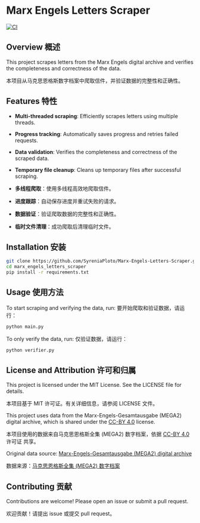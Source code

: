 # Marx Engels Letters Scraper

[![CI](https://github.com/SyreniaPloto/Marx-Engels-Letters-Scraper/actions/workflows/ci.yml/badge.svg)](https://github.com/SyreniaPloto/Marx-Engels-Letters-Scraper/actions/workflows/ci.yml)

## Overview 概述
This project scrapes letters from the Marx Engels digital archive and verifies the completeness and correctness of the data.

本项目从马克思恩格斯数字档案中爬取信件，并验证数据的完整性和正确性。

## Features 特性

- **Multi-threaded scraping**: Efficiently scrapes letters using multiple threads.
- **Progress tracking**: Automatically saves progress and retries failed requests.
- **Data validation**: Verifies the completeness and correctness of the scraped data.
- **Temporary file cleanup**: Cleans up temporary files after successful scraping.

- **多线程爬取**：使用多线程高效地爬取信件。
- **进度跟踪**：自动保存进度并重试失败的请求。
- **数据验证**：验证爬取数据的完整性和正确性。
- **临时文件清理**：成功爬取后清理临时文件。

## Installation 安装
```bash
git clone https://github.com/SyreniaPloto/Marx-Engels-Letters-Scraper.git
cd marx_engels_letters_scraper
pip install -r requirements.txt
```

## Usage 使用方法
To start scraping and verifying the data, run:
要开始爬取和验证数据，请运行：
```bash
python main.py
```

To only verify the data, run:
仅验证数据，请运行：

```bash
python verifier.py
```

## License and Attribution 许可和归属
This project is licensed under the MIT License. See the LICENSE file for details.

本项目基于 MIT 许可证。有关详细信息，请参阅 LICENSE 文件。

This project uses data from the Marx-Engels-Gesamtausgabe (MEGA2) digital archive, which is shared under the [CC-BY 4.0](https://creativecommons.org/licenses/by/4.0/legalcode.zh-hans) license.

本项目使用的数据来自马克思恩格斯全集 (MEGA2) 数字档案，依据 [CC-BY 4.0](https://creativecommons.org/licenses/by/4.0/legalcode.zh-hans) 许可证 共享。

Original data source: [Marx-Engels-Gesamtausgabe (MEGA2) digital archive](https://megadigital.bbaw.de/briefe/index.xql?&offset=1)

数据来源：[马克思恩格斯全集 (MEGA2) 数字档案](https://megadigital.bbaw.de/briefe/index.xql?&offset=1)

## Contributing 贡献
Contributions are welcome! Please open an issue or submit a pull request.

欢迎贡献！请提出 issue 或提交 pull request。